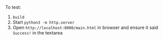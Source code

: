 To test:

1. `build`
2. Start `python3 -m http.server`
3. Open `http://localhost:8000/main.html` in browser and ensure it said `Success!` in the textarea
